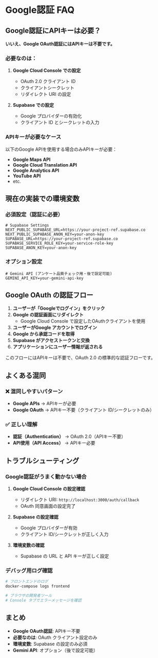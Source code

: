 # Google認証 FAQ

## Google認証にAPIキーは必要？

**いいえ、Google OAuth認証にはAPIキーは不要です。**

### 必要なのは：

1. **Google Cloud Console での設定**
   - OAuth 2.0 クライアント ID
   - クライアントシークレット
   - リダイレクト URI の設定

2. **Supabase での設定**
   - Google プロバイダーの有効化
   - クライアント ID とシークレットの入力

### APIキーが必要なケース

以下のGoogle APIを使用する場合のみAPIキーが必要：

- **Google Maps API**
- **Google Cloud Translation API** 
- **Google Analytics API**
- **YouTube API**
- etc.

## 現在の実装での環境変数

### 必須設定（認証に必要）
```env
# Supabase Settings
NEXT_PUBLIC_SUPABASE_URL=https://your-project-ref.supabase.co
NEXT_PUBLIC_SUPABASE_ANON_KEY=your-anon-key
SUPABASE_URL=https://your-project-ref.supabase.co
SUPABASE_SERVICE_ROLE_KEY=your-service-role-key
SUPABASE_ANON_KEY=your-anon-key
```

### オプション設定
```env
# Gemini API (アンケート品質チェック用・後で設定可能)
GEMINI_API_KEY=your-gemini-api-key
```

## Google OAuth の認証フロー

1. **ユーザーが「Googleでログイン」をクリック**
2. **Google の認証画面にリダイレクト**
   - Google Cloud Console で設定したOAuthクライアントを使用
3. **ユーザーがGoogle アカウントでログイン**
4. **Google から承認コードを取得**
5. **Supabase がアクセストークンと交換**
6. **アプリケーションにユーザー情報が返される**

このフローにはAPIキーは不要で、OAuth 2.0 の標準的な認証フローです。

## よくある混同

### ❌ 混同しやすいパターン
- **Google APIs** → APIキーが必要
- **Google OAuth** → APIキー不要（クライアント ID/シークレットのみ）

### ✅ 正しい理解
- **認証（Authentication）** → OAuth 2.0（APIキー不要）
- **API使用（API Access）** → APIキー必要

## トラブルシューティング

### Google認証がうまく動かない場合

1. **Google Cloud Console の設定確認**
   - リダイレクト URI: `http://localhost:3000/auth/callback`
   - OAuth 同意画面の設定完了

2. **Supabase の設定確認**
   - Google プロバイダーが有効
   - クライアント ID/シークレットが正しく入力

3. **環境変数の確認**
   - Supabase の URL と API キーが正しく設定

### デバッグ用ログ確認

```bash
# フロントエンドのログ
docker-compose logs frontend

# ブラウザの開発者ツール
# Console タブでエラーメッセージを確認
```

## まとめ

- **Google OAuth認証**: APIキー不要
- **必要なのは**: OAuth クライアント設定のみ
- **環境変数**: Supabase の設定のみ必須
- **Gemini API**: オプション（後で設定可能）